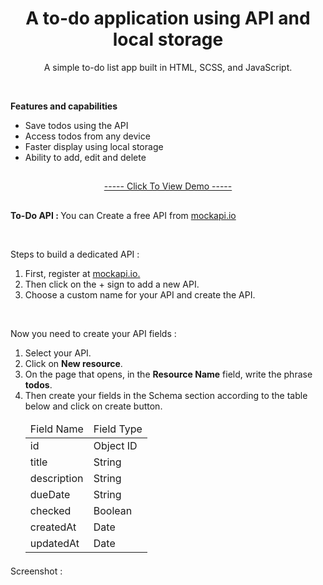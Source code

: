 <h1 align="center">A to-do application using API and local storage</h1>
<p align="center">A simple to-do list app built in HTML, SCSS, and JavaScript.</p>

</br>

<strong>Features and capabilities</strong>

<div>
    <ul>
        <li>Save todos using the API</li>
        <li>Access todos from any device</li>
        <li>Faster display using local storage</li>
        <li>Ability to add, edit and delete</li>
    </ul>
</div>

<h2></h2>

<p align="center"><a href="https://mre-dev.github.io/Todo/">----- Click To View Demo -----</a></p>

<h2></h2>

<p>
<strong>To-Do API : </strong>You can Create a free API from <a href="https://mockapi.io/">mockapi.io</a></p>

</br>

<div>
    <p>Steps to build a dedicated API :</p>
    <ol>
        <li> First, register at <a href="https://mockapi.io/">mockapi.io.</a></li>
        <li> Then click on the + sign to add a new API.</li>
        <li> Choose a custom name for your API and create the API.</li>
    </ol>
    </br>
    <p>Now you need to create your API fields :</p>
    <ol>
        <li> Select your API.</a></li>
        <li> Click on <strong>New resource</strong>.</li>
        <li> On the page that opens, in the <b>Resource Name</b> field, write the phrase <b>todos</b>.</li>
        <li> Then create your fields in the Schema section according to the table below and click on create button.
        </br>
                <table align="left">
                <thead>
                    <tr>
                        <td>Field Name</td>
                        <td>Field Type</td>
                    </tr>
                </thead>
                <tbody>
                    <tr>
                        <td>id</td>
                        <td>Object ID</td>
                    </tr>
                    <tr>
                        <td>title</td>
                        <td>String</td>
                    </tr>
                    <tr>
                        <td>description</td>
                        <td>String</td>
                    </tr>
                    <tr>
                        <td>dueDate</td>
                        <td>String</td>
                    </tr>
                    <tr>
                        <td>checked</td>
                        <td>Boolean</td>
                    </tr>
                    <tr>
                        <td>createdAt</td>
                        <td>Date</td>
                    </tr>
                    <tr>
                        <td>updatedAt</td>
                        <td>Date</td>
                    </tr>
                </tbody>
            </table>
        </li>
        </br>
    </ol>
</div>

</br></br></br></br></br></br></br></br></br></br></br>

<h2></h2>

<p>Screenshot :</p>
